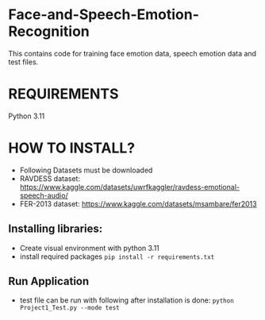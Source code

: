 # Face-and-Speech-Emotion-Recognition
This contains code for training face emotion data, speech emotion data and test files.


# REQUIREMENTS
Python 3.11

# HOW TO INSTALL?
- Following Datasets must be downloaded
- RAVDESS dataset: https://www.kaggle.com/datasets/uwrfkaggler/ravdess-emotional-speech-audio/
- FER-2013 dataset: https://www.kaggle.com/datasets/msambare/fer2013

## Installing libraries:
- Create visual environment with python 3.11
- install required packages `pip install -r requirements.txt`

## Run Application
- test file can be run with following after installation is done: `python Project1_Test.py --mode test`
